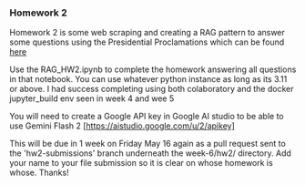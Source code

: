 ### Homework 2

Homework 2 is some web scraping and creating a RAG pattern to answer some questions using the Presidential Proclamations which can be found [here](https://www.whitehouse.gov/presidential-actions/proclamations/)

Use the RAG_HW2.ipynb to complete the homework answering all questions in that notebook. You can use whatever python instance as long as its 3.11 or above. I had success completing using both colaboratory and the docker jupyter_build env seen in week 4 and wee 5 

You will need to create a Google API key in Google AI studio to be able to use Gemini Flash 2 [https://aistudio.google.com/u/2/apikey]

This will be due in 1 week on Friday May 16 again as a pull request sent to the 'hw2-submissions' branch underneath the week-6/hw2/ directory. Add your name to your file submission so it is clear on whose homework is whose. Thanks! 
